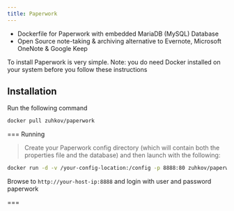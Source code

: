 ```yaml
---
title: Paperwork
---
```

<script type="text/javascript">(function(w,s){var e=document.createElement("script");e.type="text/javascript";e.async=true;e.src="https://cdn.pagesense.io/js/webally/f2527eebee974243853bcd47b32631f4.js";var x=document.getElementsByTagName("script")[0];x.parentNode.insertBefore(e,x);})(window,"script");</script>

- Dockerfile for Paperwork with embedded MariaDB (MySQL) Database
- Open Source note-taking & archiving alternative to Evernote, Microsoft OneNote & Google Keep

To install Paperwork is very simple. Note: you do need Docker installed on your system before you follow these instructions

## Installation

Run the following command

```sh
docker pull zuhkov/paperwork
```

=== Running

> Create your Paperwork config directory (which will contain both the properties file and the database) and then launch with the following:

```sh
docker run -d -v /your-config-location:/config -p 8888:80 zuhkov/paperwork
```

Browse to `http://your-host-ip:8888` and login with user and password paperwork

===
